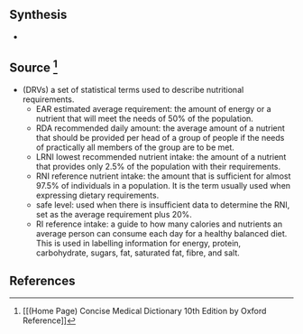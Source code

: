 ## Synthesis
- 
## Source [^1]
- (DRVs) a set of statistical terms used to describe nutritional requirements.
	- EAR estimated average requirement: the amount of energy or a nutrient that will meet the needs of $50 \%$ of the population.
	- RDA recommended daily amount: the average amount of a nutrient that should be provided per head of a group of people if the needs of practically all members of the group are to be met.
	- LRNI lowest recommended nutrient intake: the amount of a nutrient that provides only $2.5 \%$ of the population with their requirements.
	- RNI reference nutrient intake: the amount that is sufficient for almost $97.5 \%$ of individuals in a population. It is the term usually used when expressing dietary requirements.
	- safe level: used when there is insufficient data to determine the RNI, set as the average requirement plus $20 \%$.
	- RI reference intake: a guide to how many calories and nutrients an average person can consume each day for a healthy balanced diet. This is used in labelling information for energy, protein, carbohydrate, sugars, fat, saturated fat, fibre, and salt.
## References

[^1]: [[(Home Page) Concise Medical Dictionary 10th Edition by Oxford Reference]]